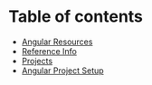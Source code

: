 # Table of contents

* [Angular Resources](README.md)
* [Reference Info](reference-info.md)
* [Projects](projects.md)
* [Angular Project Setup](angular-project-setup.md)

